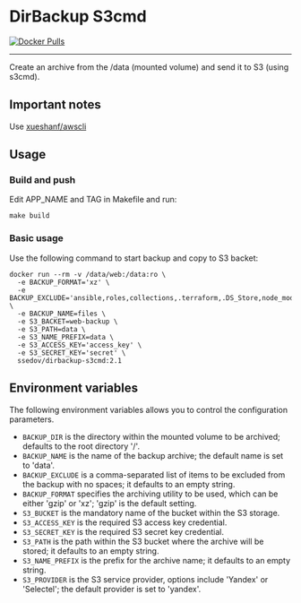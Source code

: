 # DirBackup S3cmd

[![Docker Pulls](https://img.shields.io/docker/pulls/ssedov/dirbackup-s3cmd)](https://hub.docker.com/r/ssedov/dirbackup-s3cmd)

-----------
Create an archive from the /data (mounted volume) and send it to S3 (using s3cmd). 

## Important notes
Use [xueshanf/awscli](https://hub.docker.com/r/xueshanf/awscli:latest)

## Usage

### Build and push

Edit APP_NAME and TAG in Makefile and run:
```shell
make build
```

### Basic usage

Use the following command to start backup and copy to S3 backet:
```shell
docker run --rm -v /data/web:/data:ro \
  -e BACKUP_FORMAT='xz' \
  -e BACKUP_EXCLUDE='ansible,roles,collections,.terraform,.DS_Store,node_modules,*.log' \
  -e BACKUP_NAME=files \
  -e S3_BACKET=web-backup \
  -e S3_PATH=data \
  -e S3_NAME_PREFIX=data \
  -e S3_ACCESS_KEY='access_key' \
  -e S3_SECRET_KEY='secret' \
  ssedov/dirbackup-s3cmd:2.1
```

## Environment variables

The following environment variables allows you to control the configuration parameters.

- `BACKUP_DIR` is the directory within the mounted volume to be archived; defaults to the root directory '/'.
- `BACKUP_NAME` is the name of the backup archive; the default name is set to 'data'.
- `BACKUP_EXCLUDE` is a comma-separated list of items to be excluded from the backup with no spaces; it defaults to an empty string.
- `BACKUP_FORMAT` specifies the archiving utility to be used, which can be either 'gzip' or 'xz'; 'gzip' is the default setting.
- `S3_BUCKET` is the mandatory name of the bucket within the S3 storage.
- `S3_ACCESS_KEY` is the required S3 access key credential.
- `S3_SECRET_KEY` is the required S3 secret key credential.
- `S3_PATH` is the path within the S3 bucket where the archive will be stored; it defaults to an empty string.
- `S3_NAME_PREFIX` is the prefix for the archive name; it defaults to an empty string.
- `S3_PROVIDER` is the S3 service provider, options include 'Yandex' or 'Selectel'; the default provider is set to 'yandex'.
